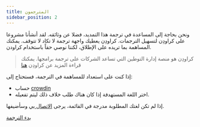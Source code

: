 ```yaml
---
title: المترجمون
sidebar_position: 2
---
```


ونحن بحاجة إلى المساعدة في ترجمة هذا التمديد، فضلا عن وثائقه. لقد أنشأنا مشروعا على كراودِن لتسهيل الترجمات. كراودِن يعطيك واجهة ترجمة لا تكاد لا تتوقف. يمكنك المساهمة بما تريده على الإطلاق، لكننا نوصي حقاً باستخدام كراودن.

> كراودِن هو منصة إدارة التوطين التي تساعد الشركات على ترجمة برامجها. يمكنك قراءة المزيد عن كراودِن [هنا](https://support.crowdin.com/crowdin-intro/)

إذا كنت على استعداد للمساهمة في الترجمة، فستحتاج إلى:

* حساب [crowdin](https://crowdin.com/project/phpbb-ext-sitemaker)
* اختر اللغة المستهدفة إذا كان هناك طلب خلاف ذلك ليتم تفعيله.

إذا لم تكن لغتك المطلوبة مدرجة في القائمة، يرجى [الاتصال بي](https://crowdin.com/profile/blitze) وسأضيفها.

[بدء الترجمة](https://crowdin.com/project/phpbb-ext-sitemaker)
